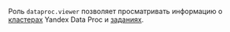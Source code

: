 Роль `dataproc.viewer` позволяет просматривать информацию о [кластерах](../../data-proc/concepts/index.md#resources) Yandex Data Proc и [заданиях](../../data-proc/concepts/jobs.md).
